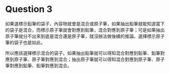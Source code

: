 # Question 3

如果選標示鉛筆的袋子，內容物就會是混合或原子筆，如果抽出鉛筆就能知道當下的袋子是混合，而標示原子筆就會對應到鉛筆，混合對應到原子筆；可是如果抽出原子筆就分不出來到底是混合還是原子筆，就沒辦法做後續的推論。選擇標示原子筆的袋子也是如此。

所以應該選擇標示混合的袋子。如果抽出鉛筆就可以得知混合對應到鉛筆、鉛筆對應到原子筆、原子筆對應到混合；抽出原子筆就可以得知混合對應到原子筆、原子筆對應到鉛筆、鉛筆對應到混合。